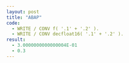 ```yaml
---
layout: post
title: "ABAP"
code:
  - WRITE / CONV f( '.1' + '.2' ).
  - WRITE / CONV decfloat16( '.1' + '.2' ).
result:
  - 3.0000000000000004E-01  
  - 0.3
---
```

